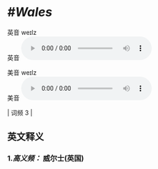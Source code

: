# ***\#Wales*** 
英音 weɪlz  
英音
<audio src="./media/Wales-B.aac" controls="controls"></audio>

美音 weɪlz  
美音
<audio src="./media/Wales.aac" controls="controls"></audio>



| 词频 3 |  

英文释义
---
### 1.*高义频：* **威尔士(英国)**  


